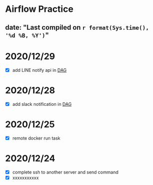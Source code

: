# Airflow Practice 
date: "Last compiled on `r format(Sys.time(), '%d %B, %Y')`"
---
# 2020/12/29
- [x] add LINE notify api in [DAG](dags/foodpanda.py)

# 2020/12/28
- [x] add slack notification in [DAG](dags/foodpanda.py)

# 2020/12/25
- [x] remote docker run task
# 2020/12/24
- [x] complete ssh to another server and send command 
- [x] xxxxxxxxxxx
